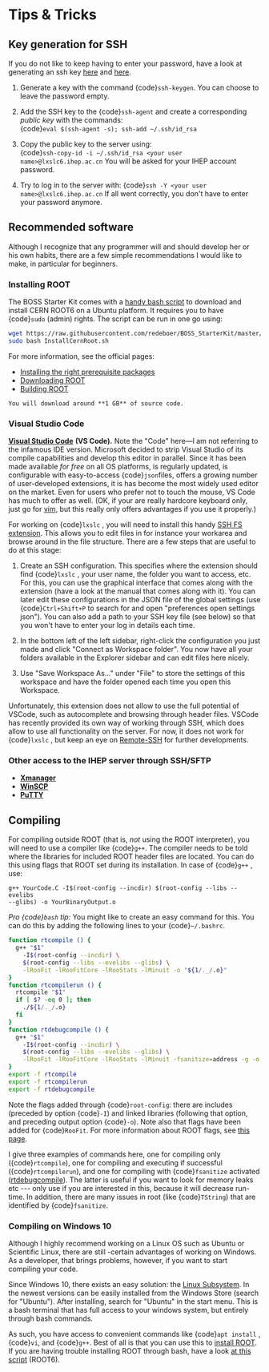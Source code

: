 <!--
cspell:ignore evelibs glibs incdir rtcompile rtcompilerun rtdebugcompile
cspell:ignore Xmanager
-->

# Tips & Tricks

## Key generation for SSH

If you do not like to keep having to enter your password, have a look at
generating an ssh key [here](https://www.ssh.com/ssh/keygen) and
[here](https://help.github.com/en/articles/generating-a-new-ssh-key-and-adding-it-to-the-ssh-agent).

1. Generate a key with the command {code}`ssh-keygen`. You can choose to leave
   the password empty.

2. Add the SSH key to the {code}`ssh-agent` and create a corresponding _public
   key_ with the commands: <br>
   {code}`eval $(ssh-agent -s); ssh-add ~/.ssh/id_rsa`

3. Copy the public key to the server using: <br>
   {code}`ssh-copy-id -i ~/.ssh/id_rsa <your user name>@lxslc6.ihep.ac.cn` You
   will be asked for your IHEP account password.

4. Try to log in to the server with:
   {code}`ssh -Y <your user name>@lxslc6.ihep.ac.cn` If all went correctly, you
   don't have to enter your password anymore.

## Recommended software

Although I recognize that any programmer will and should develop her or his own
habits, there are a few simple recommendations I would like to make, in
particular for beginners.

### Installing ROOT

The BOSS Starter Kit comes with a
[handy bash script](http://code.ihep.ac.cn/bes3/BOSS_StarterKit/-/tree/master/utilities/InstallCernRoot.sh)
to download and install CERN ROOT6 on a Ubuntu platform. It requires you to
have {code}`sudo` (admin) rights. The script can be run in one go using:

```bash
wget https://raw.githubusercontent.com/redeboer/BOSS_StarterKit/master/utilities/InstallCernRoot.sh
sudo bash InstallCernRoot.sh
```

For more information, see the official pages:

- [Installing the right prerequisite packages](https://root.cern/install/dependencies)
- [Downloading ROOT](https://root.cern.ch/downloading-root)
- [Building ROOT](https://root.cern.ch/building-root)

```{warning}
You will download around **1 GB** of source code.
```

### Visual Studio Code

[**Visual Studio Code**](https://code.visualstudio.com) **(VS Code).** Note the
"Code" here—I am not referring to the infamous IDE version. Microsoft decided
to strip Visual Studio of its compile capabilities and develop this editor in
parallel. Since it has been made available _for free_ on all OS platforms, is
regularly updated, is configurable with easy-to-access {code}`json`files,
offers a growing number of user-developed extensions, it is has become the most
widely used editor on the market. Even for users who prefer not to touch the
mouse, VS Code has much to offer as well. (OK, if your are really hardcore
keyboard only, just go for [vim](https://www.vim.org), but this really only
offers advantages if you use it properly.)

For working on {code}`lxslc` , you will need to install this handy
[SSH FS extension](https://marketplace.visualstudio.com/items?itemName=Kelvin.vscode-sshfs).
This allows you to edit files in for instance your workarea and browse around
in the file structure. There are a few steps that are useful to do at this
stage:

1. Create an SSH configuration. This specifies where the extension should find
   {code}`lxslc` , your user name, the folder you want to access, etc. For
   this, you can use the graphical interface that comes along with the
   extension (have a look at the manual that comes along with it). You can
   later edit these configurations in the JSON file of the global settings (use
   {code}`Ctrl+Shift+P` to search for and open "preferences open settings
   json"). You can also add a path to your SSH key file (see below) so that you
   won't have to enter your log in details each time.

2. In the bottom left of the left sidebar, right-click the configuration you
   just made and click "Connect as Workspace folder". You now have all your
   folders available in the Explorer sidebar and can edit files here nicely.

3. Use "Save Workspace As..." under "File" to store the settings of this
   workspace and have the folder opened each time you open this Workspace.

Unfortunately, this extension does not allow to use the full potential of
VSCode, such as autocomplete and browsing through header files. VSCode has
recently provided its own way of working through SSH, which does allow to use
all functionality on the server. For now, it does not work for {code}`lxslc` ,
but keep an eye on [Remote-SSH](https://code.visualstudio.com/docs/remote/ssh)
for further developments.

### Other access to the IHEP server through SSH/SFTP

- [**Xmanager**](https://www.netsarang.com/en/xmanager)
- [**WinSCP**](https://winscp.net/eng/index.php)
- [**PuTTY**](https://www.putty.org)

## Compiling

For compiling outside ROOT (that is, _not_ using the ROOT interpreter), you
will need to use a compiler like {code}`g++`. The compiler needs to be told
where the libraries for included ROOT header files are located. You can do this
using flags that ROOT set during its installation. In case of {code}`g++` ,
use:

```text
g++ YourCode.C -I$(root-config --incdir) $(root-config --libs --evelibs
--glibs) -o YourBinaryOutput.o
```

_Pro {code}`bash` tip:_ You might like to create an easy command for this. You
can do this by adding the following lines to your {code}`~/.bashrc`.

```bash
function rtcompile () {
  g++ "$1"
    -I$(root-config --incdir) \
    $(root-config --libs --evelibs --glibs) \
    -lRooFit -lRooFitCore -lRooStats -lMinuit -o "${1/._/.o}"
}
function rtcompilerun () {
  rtcompile "$1"
  if [ $? -eq 0 ]; then
    ./${1/._/.o}
  fi
}
function rtdebugcompile () {
  g++ "$1"
    -I$(root-config --incdir) \
    $(root-config --libs --evelibs --glibs) \
    -lRooFit -lRooFitCore -lRooStats -lMinuit -fsanitize=address -g -o "${1/.\*/}"
}
export -f rtcompile
export -f rtcompilerun
export -f rtdebugcompile
```

Note the flags added through {code}`root-config`: there are includes (preceded
by option {code}`-I`) and linked libraries (following that option, and
preceding output option {code}`-o`). Note also that flags have been added for
{code}`RooFit`. For more information about ROOT flags, see
[this page](https://root.cern/install/build_from_source/#all-build-options).

I give three examples of commands here, one for compiling only
({code}`rtcompile`), one for compiling and executing if successful
({code}`rtcompilerun`), and one for compiling with {code}`fsanitize` activated
([rtdebugcompile](https://gcc.gnu.org/onlinedocs/gcc/Instrumentation-Options.html)).
The latter is useful if you want to look for memory leaks etc --- only use if
you are interested in this, because it will decrease run-time. In addition,
there are many issues in root (like {code}`TString`) that are identified by
{code}`fsanitize`.

### Compiling on Windows 10

Although I highly recommend working on a Linux OS such as Ubuntu or Scientific
Linux, there are still -certain advantages of working on Windows. As a
developer, that brings problems, however, if you want to start compiling your
code.

Since Windows 10, there exists an easy solution: the
[Linux Subsystem](https://docs.microsoft.com/en-us/windows/wsl/install-win10).
In the newest versions can be easily installed from the Windows Store (search
for "Ubuntu"). After installing, search for "Ubuntu" in the start menu. This is
a bash terminal that has full access to your windows system, but entirely
through bash commands.

As such, you have access to convenient commands like {code}`apt install` ,
{code}`vi`, and {code}`g++`. Best of all is that you can use this to
[install ROOT](https://root.cern/install/dependencies). If you are having
trouble installing ROOT through bash, have a look
[at this script](https://github.com/redeboer/NIKHEFProject2018/blob/master/docs/Install%20CERN%20ROOT6.sh)
(ROOT6).

